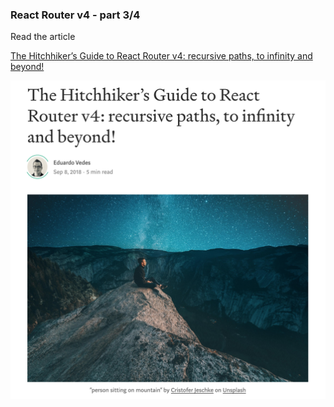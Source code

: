 ### React Router v4 - part 3/4

Read the article

[The Hitchhiker’s Guide to React Router v4: recursive paths, to infinity and beyond!
](https://medium.freecodecamp.org/hitchhikers-guide-to-react-router-v4-21c99a878bf8)

![Alt text](/img/preview.png?raw=true "Optional Title")


